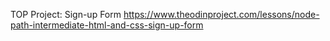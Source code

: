 TOP Project: Sign-up Form
https://www.theodinproject.com/lessons/node-path-intermediate-html-and-css-sign-up-form